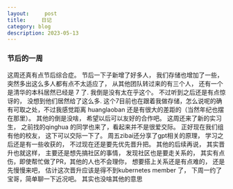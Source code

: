 ```yaml
---
layout:     post
title:     日记
category: blog
description: 2023-05-13
---
```


### 节后的一周
  这周还真有点节后综合症。 节后一下子新增了好多人， 我们存储也增加了一些， 突然多出这么多人都有点不太适应了， 从其他团队转过来的有三个人， 还有一个是清华的本科居然已经是 7 了. 我倒是没有太在乎这个。 不过听到之后还是有点惊讶的， 没想到他们居然给了这么多. 这个7目前也在跟着我做存储，怎么说呢的确有可取之处，不过我感觉距离 huanglaoban 还是有很大的差距的（当然年纪也摆在那里）。 其他的倒是没啥， 希望以后可以友好的合作吧。
  这周还来了新的实习生， 之前找的qinghua 的同学也来了，看起来并不是很爱交际。 正好现在我们组有他的校友， 这下可以交际一下了。 周五zibai还分享了gpt相关的原理， 学习之后还是有一些收获的， 不过现在还是要先优先晋升把。 其他的后续再说， 其实晋升也就这样， 主要还是想先搞社区的事情， 发现社区也是要走关系的， 其实有点伤，即使帮忙做了PR，其他的人也不会理你， 想要搭上关系还是有点难的， 还是先慢慢来吧， 估计这次晋升应该是得不到kubernetes member 了，
  下周一约了宝哥，简单聊一下近况吧。 其实也没啥其他的意思
